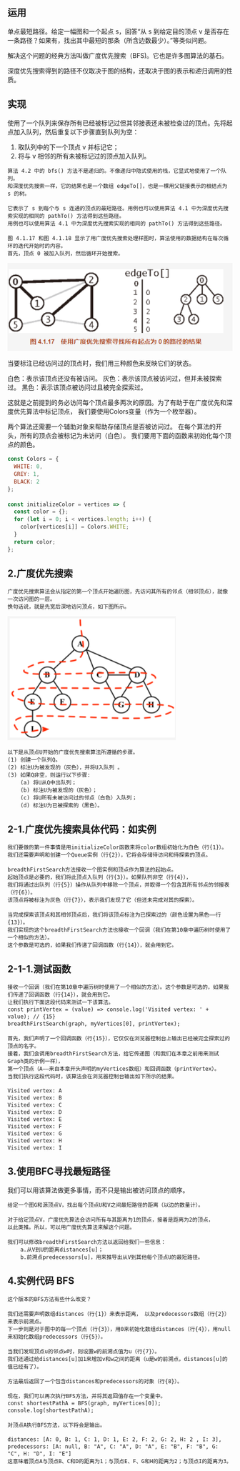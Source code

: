 ##  运用
单点最短路径。给定一幅图和一个起点 s，回答“从 s 到给定目的顶点 v 是否存在一条路径？如果有，找出其中最短的那条（所含边数最少）。”等类似问题。

解决这个问题的经典方法叫做广度优先搜索（BFS)。它也是许多图算法的基石。

深度优先搜索得到的路径不仅取决于图的结构，还取决于图的表示和递归调用的性质。

##  实现
使用了一个队列来保存所有已经被标记过但其邻接表还未被检查过的顶点。先将起点加入队列，然后重复以下步骤直到队列为空：
1. 取队列中的下一个顶点 v 并标记它；
2. 将与 v 相邻的所有未被标记过的顶点加入队列。

```
算法 4.2 中的 bfs() 方法不是递归的。不像递归中隐式使用的栈，它显式地使用了一个队列。
和深度优先搜索一样，它的结果也是一个数组 edgeTo[]，也是一棵用父链接表示的根结点为 s 的树。

它表示了 s 到每个与 s 连通的顶点的最短路径。用例也可以使用算法 4.1 中为深度优先搜索实现的相同的 pathTo() 方法得到这些路径。
用例也可以使用算法 4.1 中为深度优先搜索实现的相同的 pathTo() 方法得到这些路径。

图 4.1.17 和图 4.1.18 显示了用广度优先搜索处理样图时，算法使用的数据结构在每次循环的迭代开始时的内容。
首先，顶点 0 被加入队列，然后循环开始搜索。
```
![](../../assets/img-优先遍历/alg-图6.png)


当要标注已经访问过的顶点时，我们用三种颜色来反映它们的状态。

白色：表示该顶点还没有被访问。
灰色：表示该顶点被访问过，但并未被探索过。
黑色：表示该顶点被访问过且被完全探索过。

这就是之前提到的务必访问每个顶点最多两次的原因。为了有助于在广度优先和深度优先算法中标记顶点，
我们要使用Colors变量（作为一个枚举器）。

两个算法还需要一个辅助对象来帮助存储顶点是否被访问过。
在每个算法的开头，所有的顶点会被标记为未访问（白色）。
我们要用下面的函数来初始化每个顶点的颜色。

```js
const Colors = {
  WHITE: 0,
  GREY: 1,
  BLACK: 2
};

const initializeColor = vertices => {
  const color = {};
  for (let i = 0; i < vertices.length; i++) {
    color[vertices[i]] = Colors.WHITE;
  }
  return color;
};
```

##  2.广度优先搜索
```
广度优先搜索算法会从指定的第一个顶点开始遍历图，先访问其所有的邻点（相邻顶点），就像一次访问图的一层。
换句话说，就是先宽后深地访问顶点，如下图所示。
```
![](../../assets/img-优先遍历/图6.png)

```
以下是从顶点U开始的广度优先搜索算法所遵循的步骤。
(1) 创建一个队列Q。
(2) 标注U为被发现的（灰色），并将U入队列 。
(3) 如果Q非空，则运行以下步骤:
    (a) 将U从Q中出队列；
    (b) 标注U为被发现的（灰色）；
    (c) 将U所有未被访问过的邻点（白色）入队列；　　
    (d) 标注U为已被探索的（黑色）。
```
##  2-1.广度优先搜索具体代码：如实例
```
我们要做的第一件事情是用initializeColor函数来将color数组初始化为白色（行{1}）。
我们还需要声明和创建一个Queue实例（行{2}），它将会存储待访问和待探索的顶点。

breadthFirstSearch方法接收一个图实例和顶点作为算法的起始点。
起始顶点是必要的，我们将此顶点入队列（行{3}）。如果队列非空（行{4}），
我们将通过出队列（行{5}）操作从队列中移除一个顶点，并取得一个包含其所有邻点的邻接表（行{6}）。
该顶点将被标注为灰色（行{7}），表示我们发现了它（但还未完成对其的探索）。

当完成探索该顶点和其相邻顶点后，我们将该顶点标注为已探索过的（颜色设置为黑色——行{13}）。
我们实现的这个breadthFirstSearch方法也接收一个回调（我们在第10章中遍历树时使用了一个相似的方法）。
这个参数是可选的，如果我们传递了回调函数（行{14}），就会用到它。
```

##  2-1-1.测试函数
```
接收一个回调（我们在第10章中遍历树时使用了一个相似的方法）。这个参数是可选的，如果我们传递了回调函数（行{14}），就会用到它。
让我们执行下面这段代码来测试一下该算法。
const printVertex = (value) => console.log('Visited vertex: ' + value); // {15}
breadthFirstSearch(graph, myVertices[0], printVertex);

首先，我们声明了一个回调函数（行{15}），它仅仅在浏览器控制台上输出已经被完全探索过的顶点的名字。
接着，我们会调用breadthFirstSearch方法，给它传递图（和我们在本章之前用来测试Graph类的示例一样），
第一个顶点（A——来自本章开头声明的myVertices数组）和回调函数（printVertex）。
当我们执行这段代码时，该算法会在浏览器控制台输出如下所示的结果。

Visited vertex: A 
Visited vertex: B 
Visited vertex: C 
Visited vertex: D 
Visited vertex: E 
Visited vertex: F 
Visited vertex: G 
Visited vertex: H 
Visited vertex: I
```

##  3.使用BFC寻找最短路径
我们可以用该算法做更多事情，而不只是输出被访问顶点的顺序。
```
给定一个图G和源顶点V，找出每个顶点U和V之间最短路径的距离（以边的数量计）。

对于给定顶点V，广度优先算法会访问所有与其距离为1的顶点，接着是距离为2的顶点，
以此类推。所以，可以用广度优先算法来解这个问题。

我们可以修改breadthFirstSearch方法以返回给我们一些信息：
    a.从V到U的距离distances[u]；
    b.前溯点predecessors[u]，用来推导出从V到其他每个顶点U的最短路径。
```

##  4.实例代码 BFS
```
这个版本的BFS方法有些什么改变？

我们还需要声明数组distances（行{1}）来表示距离， 以及predecessors数组（行{2}）来表示前溯点。 
下一步则是对于图中的每一个顶点（行{3}），用0来初始化数组distances（行{4}），用null来初始化数组predecessors（行{5}）。

当我们发现顶点u的邻点w时，则设置w的前溯点值为u（行{7}）。
我们还通过给distances[u]加1来增加v和w之间的距离（u是w的前溯点，distances[u]的值已经有了）。

方法最后返回了一个包含distances和predecessors的对象（行{8}）。

现在，我们可以再次执行BFS方法，并将其返回值存在一个变量中。
const shortestPathA = BFS(graph, myVertices[0]); 
console.log(shortestPathA);

对顶点A执行BFS方法，以下将会是输出。

distances: [A: 0, B: 1, C: 1, D: 1, E: 2, F: 2, G: 2, H: 2 , I: 3], 
predecessors: [A: null, B: "A", C: "A", D: "A", E: "B", F: "B", G: "C", H: "D", I: "E"]
这意味着顶点A与顶点B、C和D的距离为1；与顶点E、F、G和H的距离为2；与顶点I的距离为3。
```